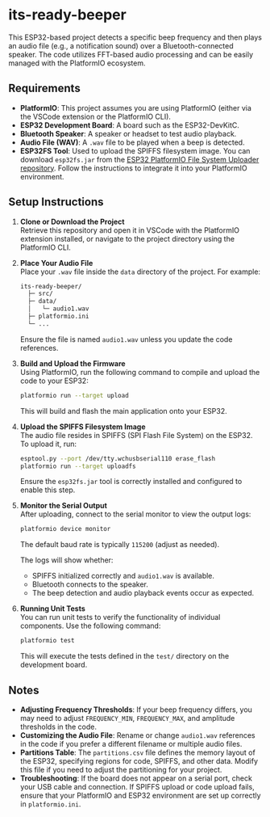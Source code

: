 # its-ready-beeper

This ESP32-based project detects a specific beep frequency and then plays an audio file (e.g., a notification sound) over a Bluetooth-connected speaker. The code utilizes FFT-based audio processing and can be easily managed with the PlatformIO ecosystem.

## Requirements

- **PlatformIO**: This project assumes you are using PlatformIO (either via the VSCode extension or the PlatformIO CLI).
- **ESP32 Development Board**: A board such as the ESP32-DevKitC.
- **Bluetooth Speaker**: A speaker or headset to test audio playback.
- **Audio File (WAV)**: A `.wav` file to be played when a beep is detected.
- **ESP32FS Tool**: Used to upload the SPIFFS filesystem image. You can download `esp32fs.jar` from the [ESP32 PlatformIO File System Uploader repository](https://github.com/me-no-dev/arduino-esp32fs-plugin). Follow the instructions to integrate it into your PlatformIO environment.

## Setup Instructions

1. **Clone or Download the Project**  
   Retrieve this repository and open it in VSCode with the PlatformIO extension installed, or navigate to the project directory using the PlatformIO CLI.

2. **Place Your Audio File**  
   Place your `.wav` file inside the `data` directory of the project. For example:
   ```bash
   its-ready-beeper/
     ├─ src/
     ├─ data/
     │   └─ audio1.wav
     ├─ platformio.ini
     └─ ...
   ```

   Ensure the file is named `audio1.wav` unless you update the code references.

3. **Build and Upload the Firmware**  
   Using PlatformIO, run the following command to compile and upload the code to your ESP32:
   ```bash
   platformio run --target upload
   ```

   This will build and flash the main application onto your ESP32.

4. **Upload the SPIFFS Filesystem Image**  
   The audio file resides in SPIFFS (SPI Flash File System) on the ESP32. To upload it, run:
   ```bash
   esptool.py --port /dev/tty.wchusbserial110 erase_flash
   platformio run --target uploadfs
   ```

   Ensure the `esp32fs.jar` tool is correctly installed and configured to enable this step.

5. **Monitor the Serial Output**  
   After uploading, connect to the serial monitor to view the output logs:
   ```bash
   platformio device monitor
   ```
   The default baud rate is typically `115200` (adjust as needed).

   The logs will show whether:
   - SPIFFS initialized correctly and `audio1.wav` is available.
   - Bluetooth connects to the speaker.
   - The beep detection and audio playback events occur as expected.

6. **Running Unit Tests**  
   You can run unit tests to verify the functionality of individual components. Use the following command:
   ```bash
   platformio test
   ```
   This will execute the tests defined in the `test/` directory on the development board.

## Notes

- **Adjusting Frequency Thresholds**: If your beep frequency differs, you may need to adjust `FREQUENCY_MIN`, `FREQUENCY_MAX`, and amplitude thresholds in the code.
- **Customizing the Audio File**: Rename or change `audio1.wav` references in the code if you prefer a different filename or multiple audio files.
- **Partitions Table**: The `partitions.csv` file defines the memory layout of the ESP32, specifying regions for code, SPIFFS, and other data. Modify this file if you need to adjust the partitioning for your project.
- **Troubleshooting**: If the board does not appear on a serial port, check your USB cable and connection. If SPIFFS upload or code upload fails, ensure that your PlatformIO and ESP32 environment are set up correctly in `platformio.ini`.
